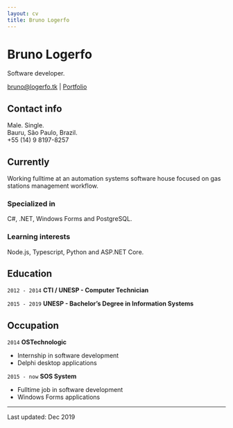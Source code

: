 ```yaml
---
layout: cv
title: Bruno Logerfo
---
```

# Bruno Logerfo
Software developer.

<div id="webaddress">
<a href="mailto:bruno@logerfo.tk">bruno@logerfo.tk</a>
| <a href="https://logerfo.tk">Portfolio</a>
</div>

## Contact info
Male. Single.  
Bauru, São Paulo, Brazil.  
+55 (14) 9 8197-8257

## Currently

Working fulltime at an automation systems software house focused on gas stations management workflow.

### Specialized in

C#, .NET, Windows Forms and PostgreSQL.

### Learning interests

Node.js, Typescript, Python and ASP.NET Core.

## Education

`2012 - 2014`
__CTI / UNESP - Computer Technician__

`2015 - 2019`
__UNESP - Bachelor’s Degree in Information Systems__

## Occupation

`2014`
__OSTechnologic__

- Internship in software development
- Delphi desktop applications

`2015 - now`
__SOS System__

- Fulltime job in software development
- Windows Forms applications

---
Last updated: Dec 2019
